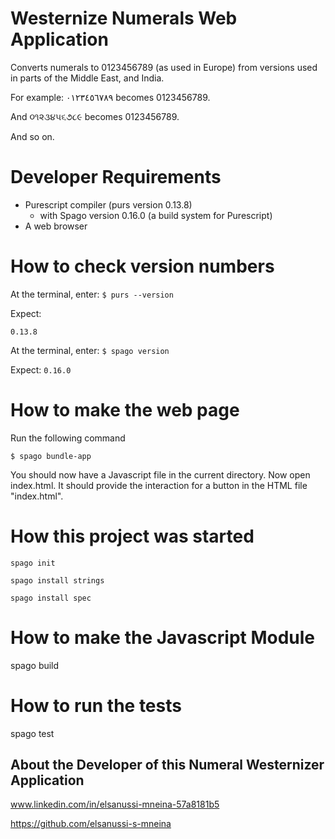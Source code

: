 # Westernize Numerals Web Application

Converts numerals to 0123456789 (as used in Europe) from versions used in
parts of the Middle East, and India.


For example:
٠١٢٣٤٥٦٧٨٩
becomes 0123456789.

And 
૦૧૨૩૪૫૬૭૮૯
becomes 0123456789.

And so on.

# Developer Requirements
 - Purescript compiler (purs version 0.13.8)
   - with Spago version 0.16.0 (a build system for Purescript)
 - A web browser

# How to check version numbers
At the terminal, enter: 
`$ purs --version`

Expect:

`0.13.8`

At the terminal, enter: 
`$ spago version`

Expect:
`0.16.0`

# How to make the web page
Run the following command
```
$ spago bundle-app
```

You should now have a Javascript file in the current directory. 
Now open index.html.
It should provide the interaction for a button in the HTML file "index.html".


# How this project was started
`spago init`

`spago install strings`

`spago install spec`

# How to make the Javascript Module
spago build

# How to run the tests
spago test

## About the Developer of this Numeral Westernizer Application
www.linkedin.com/in/elsanussi-mneina-57a8181b5

https://github.com/elsanussi-s-mneina
